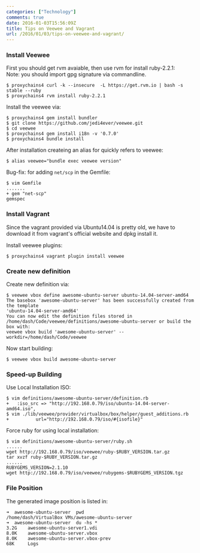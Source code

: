 ```yaml
---
categories: ["Technology"]
comments: true
date: 2016-01-03T15:56:09Z
title: Tips on Veewee and Vagrant
url: /2016/01/03/tips-on-veewee-and-vagrant/
---
```


### Install Veewee
First you should get rvm avaiable, then use rvm for install ruby-2.2.1:    
Note: you should import gpg signature via commandline.    

```
$ proxychains4 curl -k --insecure  -L https://get.rvm.io | bash -s stable --ruby
$ proxychains4 rvm install ruby-2.2.1 
```

Install the veewee via:     

```
$ proxychains4 gem install bundler
$ git clone https://github.com/jedi4ever/veewee.git
$ cd veewee
$ proxychains4 gem install i18n -v '0.7.0'
$ proxychains4 bundle install
```

After installation createing an alias for quickly refers to veewee:     

```
$ alias veewee="bundle exec veewee version"
```
Bug-fix: for adding `net/scp` in the Gemfile:    

```
$ vim Gemfile
.......
+ gem "net-scp"
gemspec
```

### Install Vagrant
Since the vagrant provided via Ubuntu14.04 is pretty old, we have to download
it from vagrant's official website and dpkg install it.   

Install veewee plugins:    

```
$ proxychains4 vagrant plugin install veewee
```

### Create new definition
Create new definition via:    

```
$ veewee vbox define awesome-ubuntu-server ubuntu-14.04-server-amd64
The basebox 'awesome-ubuntu-server' has been successfully created from the template
'ubuntu-14.04-server-amd64'
You can now edit the definition files stored in
/home/dash/Code/veewee/definitions/awesome-ubuntu-server or build the box with:
veewee vbox build 'awesome-ubuntu-server' --workdir=/home/dash/Code/veewee
```

Now start building:    

```
$ veewee vbox build awesome-ubuntu-server
```

### Speed-up Building
Use Local Installation ISO:    

```
$ vim definitions/awesome-ubuntu-server/definition.rb
+   :iso_src => "http://192.168.0.79/iso/ubuntu-14.04-server-amd64.iso",
$ vim ./lib/veewee/provider/virtualbox/box/helper/guest_additions.rb
+          url="http://192.168.0.79/iso/#{isofile}"
```
Force ruby for using local installation:    

```
$ vim definitions/awesome-ubuntu-server/ruby.sh
......
wget http://192.168.0.79/iso/veewee/ruby-$RUBY_VERSION.tar.gz
tar xvzf ruby-$RUBY_VERSION.tar.gz
......
RUBYGEMS_VERSION=2.1.10
wget http://192.168.0.79/iso/veewee/rubygems-$RUBYGEMS_VERSION.tgz
```

### File Position
The generated image position is listed in:    

```
➜  awesome-ubuntu-server  pwd
/home/dash/VirtualBox VMs/awesome-ubuntu-server
➜  awesome-ubuntu-server  du -hs *
3.2G    awesome-ubuntu-server1.vdi
8.0K    awesome-ubuntu-server.vbox
8.0K    awesome-ubuntu-server.vbox-prev
68K     Logs
```

